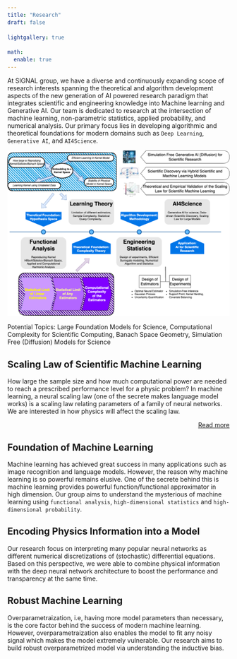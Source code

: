 ```yaml
---
title: "Research"
draft: false

lightgallery: true

math:
  enable: true
---
```


At SIGNAL group, we have a diverse and continuously expanding scope of research interests spanning the theoretical and algorithm development aspects of  the new generation of AI powered research paradigm that integrates scientific and engineering knowledge into Machine learning and Generative AI. Our team is dedicated to research at the intersection of machine learning, non-parametric statistics, applied probability, and numerical analysis. Our primary focus lies in developing algorithmic and theoretical foundations for modern domains such as `Deep Learning`, `Generative AI`, and `AI4Science`.

![Research](./framework.png)

Potential Topics: Large Foundation Models for Science, Computational Complexity for Scientific Computing, Banach Space Geometry, Simulation Free (Diffusion) Models for Science

## Scaling Law of Scientific Machine Learning

How large the sample size and how much computational power are needed to reach a prescribed performance level for a physic problem? In machine learning, a neural scaling law (one of the secrete makes language model works) is a scaling law relating parameters of a family of neural networks. We are interested in how physics will affect the scaling law.

<div style="text-align: right;">
<a href="/posts/scalinglaw/">Read more <i class="fas fa-angle-double-right fa-fw"></i></a>
</div>

## Foundation of Machine Learning

Machine learning has achieved great success in many applications such as image recognition and language models. However, the reason why machine learning is so powerful remains elusive. One of the secrete behind this is machine learning provides powerful function/functional approximator in high dimension. Our group aims to understand the mysterious of machine learning using `functional analysis`, `high-dimensional statistics` and `high-dimensional probability`.

## Encoding Physics Information into a Model

Our research focus on interpreting many popular neural networks as different numerical discretizations of (stochastic) differential equations. Based on this perspective, we were able to combine physical information with the deep neural network architecture to boost the performance and transparency at the same time.


## Robust Machine Learning

Overparametraization, i.e, having more model parameters than necessary, is the core factor behind the success of modern machine learning. However, overparametraization also enables the model to fit any noisy signal which makes the model extremely vulnerable. Our research aims to build robust overparametrized model via understanding the inductive bias.

